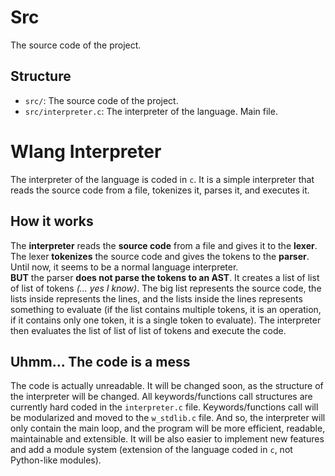 # Src

The source code of the project.

## Structure

- `src/`: The source code of the project.
- `src/interpreter.c`: The interpreter of the language. Main file.

# Wlang Interpreter

The interpreter of the language is coded in `c`. It is a simple interpreter that reads the source code from a file, tokenizes it, parses it, and executes it.

## How it works

The **interpreter** reads the **source code** from a file and gives it to the **lexer**. The lexer **tokenizes** the source code and gives the tokens to the **parser**. Until now, it seems to be a normal language interpreter. \
**BUT** the parser **does not parse the tokens to an AST**. It creates a list of list of list of tokens *(... yes I know)*. The big list represents the source code, the lists inside represents the lines, and the lists inside the lines represents something to evaluate (if the list contains multiple tokens, it is an operation, if it contains only one token, it is a single token to evaluate). The interpreter then evaluates the list of list of list of tokens and execute the code.

## Uhmm... The code is a mess

The code is actually unreadable. It will be changed soon, as the structure of the interpreter will be changed. All keywords/functions call structures are currently hard coded in the `interpreter.c` file. Keywords/functions call will be modularized and moved to the `w_stdlib.c` file. And so, the interpreter will only contain the main loop, and the program will be more efficient, readable, maintainable and extensible. It will be also easier to implement new features and add a module system (extension of the language coded in `c`, not Python-like modules).